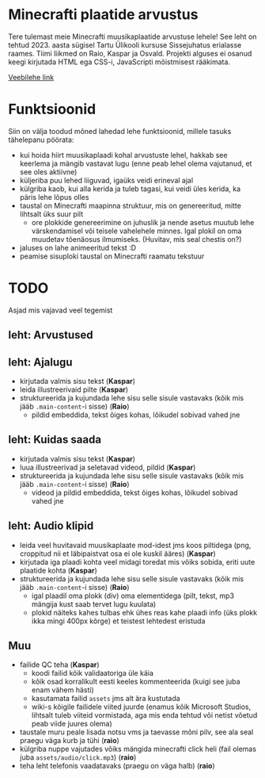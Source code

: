# Minecrafti plaatide arvustus
Tere tulemast meie Minecrafti muusikaplaatide arvustuse lehele!
See leht on tehtud 2023. aasta sügisel Tartu Ülikooli kursuse Sissejuhatus erialasse raames.
Tiimi liikmed on Raio, Kaspar ja Osvald.
Projekti alguses ei osanud keegi kirjutada HTML ega CSS-i, JavaScripti mõistmisest rääkimata.

[Veebilehe link](https://raiomitt.github.io/Veebileht/)

# Funktsioonid
Siin on välja toodud mõned lahedad lehe funktsioonid, millele tasuks tähelepanu pöörata:
- kui hoida hiirt muusikaplaadi kohal arvustuste lehel, hakkab see keerlema ja mängib vastavat lugu (enne peab lehel olema vajutanud, et see oles aktiivne)
- küljeriba puu lehed liiguvad, igaüks veidi erineval ajal
- külgriba kaob, kui alla kerida ja tuleb tagasi, kui veidi üles kerida, ka päris lehe lõpus olles
- taustal on Minecrafti maapinna struktuur, mis on genereeritud, mitte lihtsalt üks suur pilt
  - ore plokkide genereerimine on juhuslik ja nende asetus muutub lehe värskendamisel või teisele vahelehele minnes. Igal plokil on oma muudetav tõenäosus ilmumiseks. (Huvitav, mis seal chestis on?)
- jaluses on lahe animeeritud tekst :D
- peamise sisuploki taustal on Minecrafti raamatu tekstuur

# TODO
Asjad mis vajavad veel tegemist
## leht: Arvustused
## leht: Ajalugu
- kirjutada valmis sisu tekst (**Kaspar**)
- leida illustreerivaid pilte (**Kaspar**)
- struktureerida ja kujundada lehe sisu selle sisule vastavaks (kõik mis jääb `.main-content`-i sisse) (**Raio**)
  - pildid embeddida, tekst õiges kohas, lõikudel sobivad vahed jne
## leht: Kuidas saada
- kirjutada valmis sisu tekst (**Kaspar**)
- luua illustreerivad ja seletavad videod, pildid (**Kaspar**)
- struktureerida ja kujundada lehe sisu selle sisule vastavaks (kõik mis jääb `.main-content`-i sisse) (**Raio**)
  - videod ja pildid embeddida, tekst õiges kohas, lõikudel sobivad vahed jne
## leht: Audio klipid
- leida veel huvitavaid muusikaplaate mod-idest jms koos piltidega (png, croppitud nii et läbipaistvat osa ei ole kuskil ääres) (**Kaspar**)
- kirjutada iga plaadi kohta veel midagi toredat mis võiks sobida, eriti uute plaatide kohta (**Kaspar**)
- struktureerida ja kujundada lehe sisu selle sisule vastavaks (kõik mis jääb `.main-content`-i sisse) (**Raio**)
  - igal plaadil oma plokk (div) oma elementidega (pilt, tekst, mp3 mängija kust saab tervet lugu kuulata)
  - plokid näiteks kahes tulbas ehk ühes reas kahe plaadi info (üks plokk ikka mingi 400px kõrge) et teistest lehtedest eristuda
## Muu
- failide QC teha (**Kaspar**)
  - koodi failid kõik validaatoriga üle käia
  - kõik osad korralikult eesti keeles kommenteerida (kuigi see juba enam vähem hästi)
  - kasutamata failid `assets` jms alt ära kustutada
  - wiki-s kõigile failidele viited juurde (enamus kõik Microsoft Studios, lihtsalt tuleb viiteid vormistada, aga mis enda tehtud või netist võetud peab viide juures olema)
- taustale muru peale lisada notsu vms ja taevasse mõni pilv, see ala seal praegu väga kurb ja tühi (**raio**)
- külgriba nuppe vajutades võiks mängida minecrafti click heli (fail olemas juba `assets/audio/click.mp3`) (**raio**)
- teha leht telefonis vaadatavaks (praegu on väga halb) (**raio**)
